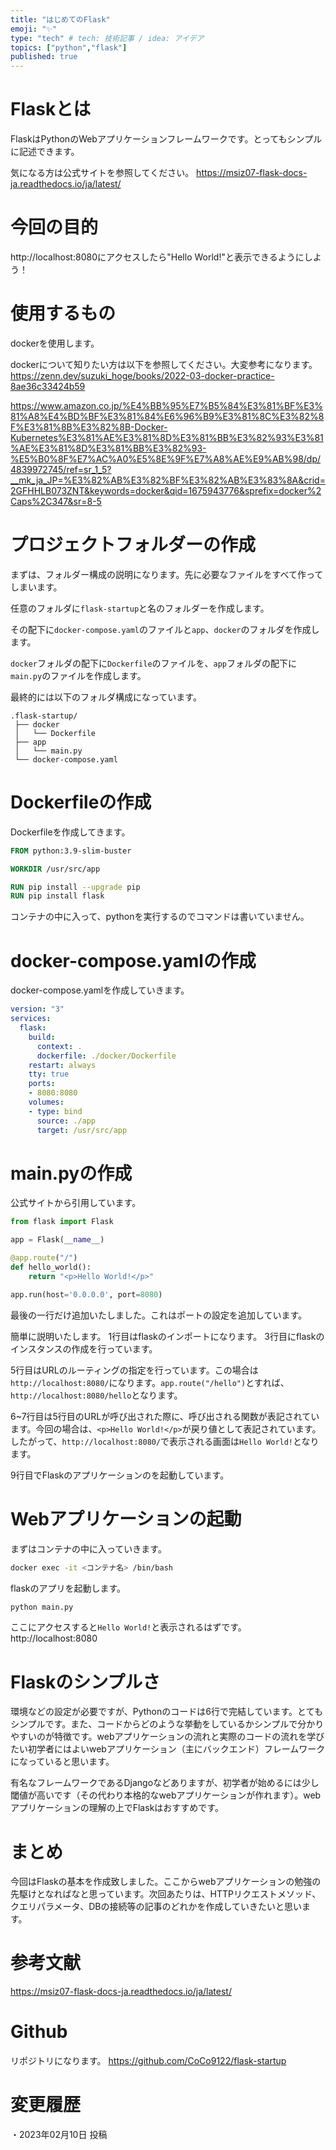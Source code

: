 ```yaml
---
title: "はじめてのFlask"
emoji: "✨"
type: "tech" # tech: 技術記事 / idea: アイデア
topics: ["python","flask"]
published: true
---
```


# Flaskとは

FlaskはPythonのWebアプリケーションフレームワークです。とってもシンプルに記述できます。

気になる方は公式サイトを参照してください。
https://msiz07-flask-docs-ja.readthedocs.io/ja/latest/

# 今回の目的

http://localhost:8080にアクセスしたら"Hello World!"と表示できるようにしよう！

# 使用するもの

dockerを使用します。

dockerについて知りたい方は以下を参照してください。大変参考になります。
https://zenn.dev/suzuki_hoge/books/2022-03-docker-practice-8ae36c33424b59

https://www.amazon.co.jp/%E4%BB%95%E7%B5%84%E3%81%BF%E3%81%A8%E4%BD%BF%E3%81%84%E6%96%B9%E3%81%8C%E3%82%8F%E3%81%8B%E3%82%8B-Docker-Kubernetes%E3%81%AE%E3%81%8D%E3%81%BB%E3%82%93%E3%81%AE%E3%81%8D%E3%81%BB%E3%82%93-%E5%B0%8F%E7%AC%A0%E5%8E%9F%E7%A8%AE%E9%AB%98/dp/4839972745/ref=sr_1_5?__mk_ja_JP=%E3%82%AB%E3%82%BF%E3%82%AB%E3%83%8A&crid=2GFHHLB073ZNT&keywords=docker&qid=1675943776&sprefix=docker%2Caps%2C347&sr=8-5

# プロジェクトフォルダーの作成

まずは、フォルダー構成の説明になります。先に必要なファイルをすべて作ってしまいます。

任意のフォルダに`flask-startup`と名のフォルダーを作成します。

その配下に`docker-compose.yaml`のファイルと`app`、`docker`のフォルダを作成します。

`docker`フォルダの配下に`Dockerfile`のファイルを、`app`フォルダの配下に`main.py`のファイルを作成します。

最終的には以下のフォルダ構成になっています。

```
.flask-startup/
 ├── docker
 │   └── Dockerfile
 ├── app
 │   └── main.py
 └── docker-compose.yaml
```

# Dockerfileの作成

Dockerfileを作成してきます。

```dockerfile
FROM python:3.9-slim-buster

WORKDIR /usr/src/app

RUN pip install --upgrade pip
RUN pip install flask
```

コンテナの中に入って、pythonを実行するのでコマンドは書いていません。

# docker-compose.yamlの作成

docker-compose.yamlを作成していきます。

```yaml
version: "3"
services:
  flask:
    build:
      context: .
      dockerfile: ./docker/Dockerfile
    restart: always
    tty: true
    ports:
    - 8080:8080
    volumes:
    - type: bind
      source: ./app
      target: /usr/src/app
```

# main.pyの作成

公式サイトから引用しています。

```py
from flask import Flask

app = Flask(__name__)

@app.route("/")
def hello_world():
    return "<p>Hello World!</p>"

app.run(host='0.0.0.0', port=8080)
```

最後の一行だけ追加いたしました。これはポートの設定を追加しています。

簡単に説明いたします。
1行目はflaskのインポートになります。
3行目にflaskのインスタンスの作成を行っています。

5行目はURLのルーティングの指定を行っています。この場合は`http://localhost:8080/`になります。`app.route("/hello")`とすれば、`http://localhost:8080/hello`となります。

6~7行目は5行目のURLが呼び出された際に、呼び出される関数が表記されています。今回の場合は、`<p>Hello World!</p>`が戻り値として表記されています。したがって、`http://localhost:8080/`で表示される画面は`Hello World!`となります。

9行目でFlaskのアプリケーションのを起動しています。

# Webアプリケーションの起動

まずはコンテナの中に入っていきます。

```sh
docker exec -it <コンテナ名> /bin/bash
```

flaskのアプリを起動します。
```sh
python main.py
```

ここにアクセスすると`Hello World!`と表示されるはずです。
http://localhost:8080

# Flaskのシンプルさ
環境などの設定が必要ですが、Pythonのコードは6行で完結しています。とてもシンプルです。また、コードからどのような挙動をしているかシンプルで分かりやすいのが特徴です。webアプリケーションの流れと実際のコードの流れを学びたい初学者にはよいwebアプリケーション（主にバックエンド）フレームワークになっていると思います。

有名なフレームワークであるDjangoなどありますが、初学者が始めるには少し閾値が高いです（その代わり本格的なwebアプリケーションが作れます）。webアプリケーションの理解の上でFlaskはおすすめです。


# まとめ

今回はFlaskの基本を作成致しました。ここからwebアプリケーションの勉強の先駆けとなればなと思っています。次回あたりは、HTTPリクエストメソッド、クエリパラメータ、DBの接続等の記事のどれかを作成していきたいと思います。

# 参考文献
https://msiz07-flask-docs-ja.readthedocs.io/ja/latest/

# Github

リポジトリになります。
https://github.com/CoCo9122/flask-startup

# 変更履歴
・2023年02月10日 投稿